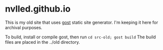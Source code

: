 nvlled.github.io
================

This is my old site that uses 
[gost](https://github.com/nvlled/gost) static site generator.
I'm keeping it here for archival purposes.

To build, install or compile gost, then run `cd src-old; gost build`
The build files are placed in the ../old directory.

